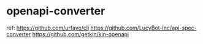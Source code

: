 # openapi-converter

ref:
https://github.com/urfave/cli
https://github.com/LucyBot-Inc/api-spec-converter
https://github.com/getkin/kin-openapi
